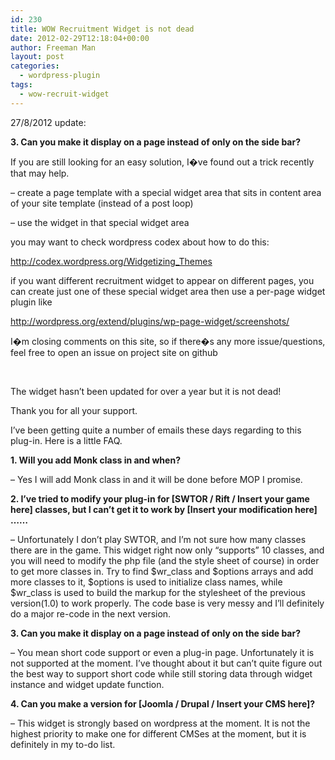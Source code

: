 ```yaml
---
id: 230
title: WOW Recruitment Widget is not dead
date: 2012-02-29T12:18:04+00:00
author: Freeman Man
layout: post
categories:
  - wordpress-plugin
tags:
  - wow-recruit-widget
---
```

27/8/2012 update:

**3. Can you make it display on a page instead of only on the side bar?**

If you are still looking for an easy solution, I�ve found out a trick recently that may help.

&#8211; create a page template with a special widget area that sits in content area of your site template (instead of a post loop)

&#8211; use the widget in that special widget area

you may want to check wordpress codex about how to do this:

<a href="http://codex.wordpress.org/Widgetizing_Themes" rel="nofollow">http://codex.wordpress.org/Widgetizing_Themes</a>

if you want different recruitment widget to appear on different pages, you can create just one of these special widget area then use a per-page widget plugin like

<a href="http://wordpress.org/extend/plugins/wp-page-widget/screenshots/" rel="nofollow">http://wordpress.org/extend/plugins/wp-page-widget/screenshots/</a>

I�m closing comments on this site, so if there�s any more issue/questions, feel free to open an issue on project site on github

&nbsp;

The widget hasn&#8217;t been updated for over a year but it is not dead!

Thank you for all your support.

I&#8217;ve been getting quite a number of emails these days regarding to this plug-in. Here is a little FAQ.

**1. Will you add Monk class in and when?**

&#8211; Yes I will add Monk class in and it will be done before MOP I promise.

**2. I&#8217;ve tried to modify your plug-in for [SWTOR / Rift / Insert your game here] classes, but I can&#8217;t get it to work by [Insert your modification here] &#8230;&#8230;**

&#8211; Unfortunately I don&#8217;t play SWTOR, and I&#8217;m not sure how many classes there are in the game. This widget right now only &#8220;supports&#8221; 10 classes, and you will need to modify the php file (and the style sheet of course) in order to get more classes in. Try to find $wr\_class and $options arrays and add more classes to it, $options is used to initialize class names, while $wr\_class is used to build the markup for the stylesheet of the previous version(1.0) to work properly. The code base is very messy and I&#8217;ll definitely do a major re-code in the next version.

**3. Can you make it display on a page instead of only on the side bar?**

&#8211; You mean short code support or even a plug-in page. Unfortunately it is not supported at the moment. I&#8217;ve thought about it but can&#8217;t quite figure out the best way to support short code while still storing data through widget instance and widget update function.

**4. Can you make a version for [Joomla / Drupal / Insert your CMS here]?**

&#8211; This widget is strongly based on wordpress at the moment. It is not the highest priority to make one for different CMSes at the moment, but it is definitely in my to-do list.
